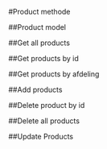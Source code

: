 #Product methode

##Product model

##Get all products

##Get products by id

##Get products by afdeling

##Add products

##Delete product by id

##Delete all products

##Update Products
